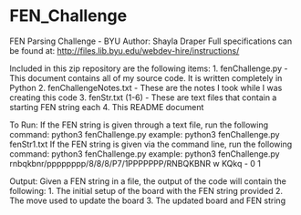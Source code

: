 # FEN_Challenge
FEN Parsing Challenge - BYU
Author: Shayla Draper
Full specifications can be found at: http://files.lib.byu.edu/webdev-hire/instructions/


Included in this zip repository are the following items:
	1.	fenChallenge.py - This document contains all of my source code.  It is written completely in Python
	2.	fenChallengeNotes.txt - These are the notes I took while I was creating this code
	3.	fenStr.txt (1-6) - These are text files that contain a starting FEN string each
	4.	This README document

To Run:
	If the FEN string is given through a text file, run the following command:
		python3 fenChallenge.py <text file containing FEN string>
		example: python3 fenChallenge.py fenStr1.txt
	If the FEN string is given via the command line, run the following command:
		python3 fenChallenge.py <Valid FEN string>
		example: python3 fenChallenge.py rnbqkbnr/pppppppp/8/8/8/P7/1PPPPPPP/RNBQKBNR w KQkq - 0 1

Output:
	Given a FEN string in a file, the output of the code will contain the following:
		1. The initial setup of the board with the FEN string provided
		2. The move used to update the board
		3. The updated board and FEN string
